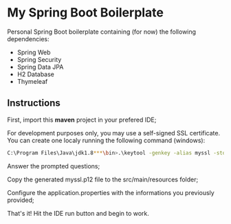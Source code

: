 # My Spring Boot Boilerplate

Personal Spring Boot boilerplate containing (for now) the following dependencies:
- Spring Web
- Spring Security
- Spring Data JPA
- H2 Database
- Thymeleaf

## Instructions

First, import this **maven** project in your prefered IDE;

For development purposes only, you may use a self-signed SSL certificate.
You can create one localy running the following command (windows):

```sh
C:\Program Files\Java\jdk1.8***\bin>.\keytool -genkey -alias myssl -storetype PKCS12 -keyalg RSA -keysize 2048 -keystore myssl.p12 -validity 3650
```
Answer the prompted questions;

Copy the generated myssl.p12 file to the src/main/resources folder;

Configure the application.properties with the informations you previously provided;

That's it! Hit the IDE run button and begin to work.
